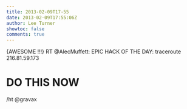 ```yaml
---
title: 2013-02-09T17-55
date: 2013-02-09T17:55:06Z
author: Lee Turner
showtoc: false
comments: true
---
```


{AWESOME !!!} RT @AlecMuffett: EPIC HACK OF THE DAY:
traceroute 216.81.59.173
# DO THIS NOW
/ht @gravax

